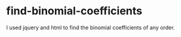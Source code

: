 # find-binomial-coefficients
I used jquery and html to find the binomial coefficients of any order.
